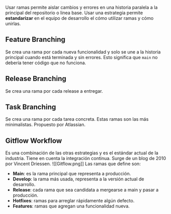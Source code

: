 Usar ramas permite aislar cambios y errores en una historia paralela a la principal del repositorio o linea base. Usar una estrategia permite **estandarizar** en el equipo de desarrollo el cómo utilizar ramas y cómo unirlas.

## Feature Branching

Se crea una rama por cada nueva funcionalidad y solo se une a la historia principal cuando está terminada y sin errores. Esto significa que `main` no debería tener código que no funciona.

## Release Branching

Se crea una rama por cada release a entregar.

## Task Branching

Se crea una rama por cada tarea concreta. Estas ramas son las más minimalistas. Propuesto por Atlassian.

## Gitflow Workflow

Es una combinación de las otras estrategias y es el estándar actual de la industria. Tiene en cuenta la integración continua. Surge de un blog de 2010 por Vincent Driessen.
![[Gitflow.png]]
Las ramas que define son:

- **Main**: es la rama principal que representa a producción.
- **Develop**: la rama más usada, representa a la versión actual de desarrollo.
- **Release**: cada rama que sea candidata a mergearse a main y pasar a producción.
- **Hotfixes**: ramas para arreglar rápidamente algún defecto.
- **Features**: ramas que agregan una funcionalidad nueva.
